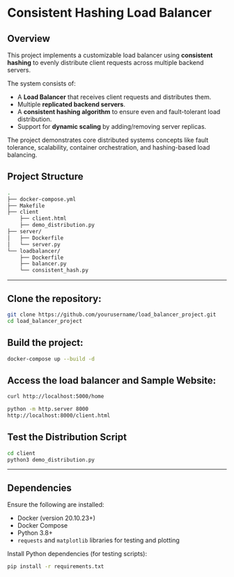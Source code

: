 # Consistent Hashing Load Balancer


## Overview

This project implements a customizable load balancer using **consistent hashing** to evenly distribute client requests across multiple backend servers. 

The system consists of:
- A **Load Balancer** that receives client requests and distributes them.
- Multiple **replicated backend servers**.
- A **consistent hashing algorithm** to ensure even and fault-tolerant load distribution.
- Support for **dynamic scaling** by adding/removing server replicas.

The project demonstrates core distributed systems concepts like fault tolerance, scalability, container orchestration, and hashing-based load balancing.



## Project Structure

```bash
.
├── docker-compose.yml         
├── Makefile
├── client
    ├── client.html
    ├── demo_distribution.py                   
├── server/
│   ├── Dockerfile            
│   └── server.py            
└── loadbalancer/
    ├── Dockerfile           
    ├── balancer.py       
    └── consistent_hash.py      
```

---
## Clone the repository: 
```bash
git clone https://github.com/yourusername/load_balancer_project.git
cd load_balancer_project
```

## Build the project:
```bash
docker-compose up --build -d
```

## Access the load balancer and Sample Website:
```bash
curl http://localhost:5000/home 

python -m http.server 8000
http://localhost:8000/client.html
```

## Test the Distribution Script
```bash
cd client
python3 demo_distribution.py
```
---
## Dependencies

Ensure the following are installed:

- Docker (version 20.10.23+)
- Docker Compose
- Python 3.8+
- `requests` and `matplotlib` libraries for testing and plotting

Install Python dependencies (for testing scripts):

```bash
pip install -r requirements.txt
